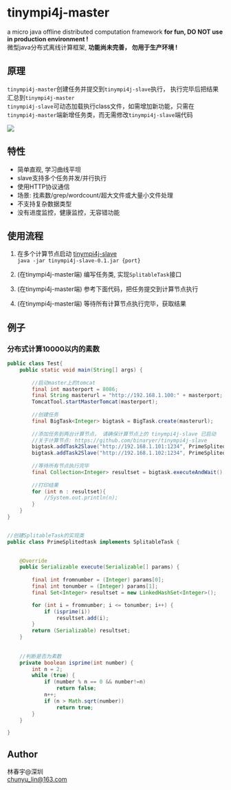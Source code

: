# tinympi4j-master
a micro java offline distributed computation framework __for fun, DO NOT use in production environment !__  
微型java分布式离线计算框架, __功能尚未完善， 勿用于生产环境 !__  

## 原理
`tinympi4j-master`创建任务并提交到`tinympi4j-slave`执行， 执行完毕后把结果汇总到`tinympi4j-master`  
`tinympi4j-slave`可动态加载执行class文件，如需增加新功能，只需在`tinympi4j-master`端新增任务类，而无需修改`tinympi4j-slave`端代码  

![](https://raw.githubusercontent.com/binaryer/tinympi4j-master/master/mapreduce.jpg)

## 特性
+ 简单直观, 学习曲线平坦
+ slave支持多个任务并发/并行执行
+ 使用HTTP协议通信
+ 场景: 找素数/grep/wordcount/超大文件或大量小文件处理
+ 不支持复杂数据类型
+ 没有进度监控，健康监控，无容错功能


## 使用流程
1. 在多个计算节点启动 [tinympi4j-slave](https://github.com/binaryer/tinympi4j-master)  
`java -jar tinympi4j-slave-0.1.jar {port}`

2. (在tinympi4j-master端) 编写任务类, 实现`SplitableTask`接口

3. (在tinympi4j-master端) 参考下面代码，把任务提交到计算节点执行

4. (在tinympi4j-master端) 等待所有计算节点执行完毕，获取结果

## 例子
### 分布式计算10000以内的素数

```java
public class Test{
	public static void main(String[] args) {
	
		//启动master上的tomcat
		final int masterport = 8086;
		final String masterurl = "http://192.168.1.100:" + masterport;
		TomcatTool.startMasterTomcat(masterport);
	
		//创建任务
		final BigTask<Integer> bigtask = BigTask.create(masterurl);
	
		//添加任务到两台计算节点， 请确保计算节点上的 tinympi4j-slave 已启动
		//关于计算节点: https://github.com/binaryer/tinympi4j-slave
		bigtask.addTask2Slave("http://192.168.1.101:1234", PrimeSplitedtask.class, new Integer[] { 2, 5000 });
		bigtask.addTask2Slave("http://192.168.1.102:1234", PrimeSplitedtask.class, new Integer[] { 5001, 10000 });
	
		//等待所有节点执行完毕
		final Collection<Integer> resultset = bigtask.executeAndWait();
			
		//打印结果
		for (int n : resultset){
			//System.out.println(n);
		}
	}
}
```


```java

//创建SplitableTask的实现类
public class PrimeSplitedtask implements SplitableTask {

	
	@Override
	public Serializable execute(Serializable[] params) {
		
		final int fromnumber = (Integer) params[0];
		final int tonumber = (Integer) params[1];
		final Set<Integer> resultset = new LinkedHashSet<Integer>();

		for (int i = fromnumber; i <= tonumber; i++) {
			if (isprime(i))
				resultset.add(i);
		}
		return (Serializable) resultset;
	}
	
	
	//判断是否为素数
	private boolean isprime(int number) {
		int n = 2;
		while (true) {
			if (number % n == 0 && number!=n)
				return false;
			n++;
			if (n > Math.sqrt(number))
				return true;
		}
	}

}

```

## Author
林春宇@深圳  
chunyu_lin@163.com  
